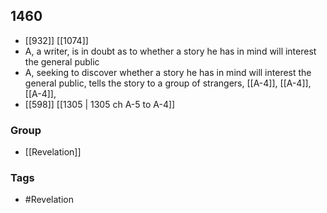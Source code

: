 ## 1460
- [[932]] [[1074]] 
- A, a writer, is in doubt as to whether a story he has in mind will interest the general public
- A, seeking to discover whether a story he has in mind will interest the general public, tells the story to a group of strangers, [[A-4]], [[A-4]], [[A-4]],
- [[598]] [[1305 | 1305 ch A-5 to A-4]] 


### Group
- [[Revelation]]

### Tags
- #Revelation

